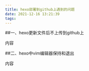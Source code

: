 ```yaml
---
title: hexo部署到github上遇到的问题
date: 2021-12-16 13:21:39
tags:
---
```

##一、hexo更新文件后不上传到github上

内容


##二、hexo中vim编辑器保持和退出

内容